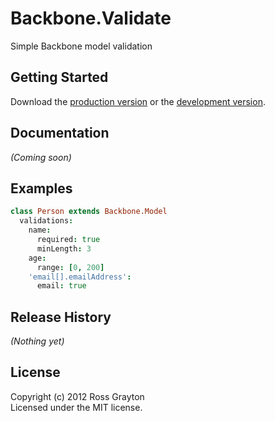# Backbone.Validate

Simple Backbone model validation

## Getting Started
Download the [production version][min] or the [development version][max].

[min]: https://raw.github.com/zestia/backbone.validate/master/dist/backbone.validate.min.js
[max]: https://raw.github.com/zestia/backbone.validate/master/dist/backbone.validate.js

## Documentation
_(Coming soon)_

## Examples

```coffeescript
class Person extends Backbone.Model
  validations:
    name:
      required: true
      minLength: 3
    age:
      range: [0, 200]
    'email[].emailAddress':
      email: true
```

## Release History
_(Nothing yet)_

## License
Copyright (c) 2012 Ross Grayton  
Licensed under the MIT license.